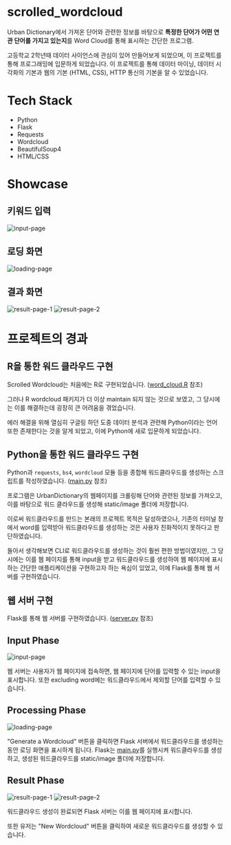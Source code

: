 # scrolled_wordcloud

Urban Dictionary에서 가져온 단어와 관련한 정보를 바탕으로 **특정한 단어가 어떤 연관 단어를 가지고 있는지**를 Word Cloud를 통해 표시하는 간단한 프로그램.

고등학교 2학년때 데이터 사이언스에 관심이 있어 만들어보게 되었으며, 이 프로젝트를 통해 프로그래밍에 입문하게 되었습니다. 이 프로젝트를 통해 데이터 마이닝, 데이터 시각화의 기본과 웹의 기본 (HTML, CSS), HTTP 통신의 기본을 알 수 있었습니다.

# Tech Stack

- Python
- Flask
- Requests
- Wordcloud
- BeautifulSoup4
- HTML/CSS

# Showcase

## 키워드 입력

![input-page](./static/showcase/input-page.png)

## 로딩 화면

![loading-page](./static/showcase/loading-page.png)

## 결과 화면

![result-page-1](./static/showcase/result-page-1.png)
![result-page-2](./static/showcase/result-page-2.png)

# 프로젝트의 경과

## R을 통한 워드 클라우드 구현

Scrolled Wordcloud는 처음에는 R로 구현되었습니다. ([word_cloud.R](./word_cloud.R) 참조)

그러나 R wordcloud 패키지가 더 이상 maintain 되지 않는 것으로 보였고, 그 당시에는 이를 해결하는데 굉장히 큰 어려움을 겪었습니다.

에러 해결을 위해 열심히 구글링 하던 도중 데이터 분석과 관련해 Python이라는 언어 또한 존재한다는 것을 알게 되었고, 이에 Python에 새로 입문하게 되었습니다.

## Python을 통한 워드 클라우드 구현

Python과 `requests`, `bs4`, `wordcloud` 모듈 등을 종합해 워드클라우드를 생성하는 스크립트를 작성하였습니다. ([main.py](./main.py) 참조)

프로그램은 UrbanDictionary의 웹페이지를 크롤링해 단어와 관련된 정보를 가져오고, 이를 바탕으로 워드 클라우드를 생성해 static/image 폴더에 저장합니다.

이로써 워드클라우드를 만드는 본래의 프로젝트 목적은 달성하였으나, 기존의 터미널 창에서 word를 입력받아 워드클라우드를 생성하는 것은 사용자 친화적이지 못하다고 판단하였습니다.

돌아서 생각해보면 CLI로 워드클라우드를 생성하는 것이 훨씬 편한 방법이였지만, 그 당시에는 이를 웹 페이지를 통해 input을 받고 워드클라우드를 생성하여 웹 페이지에 표시하는 간단한 애플리케이션을 구현하고자 하는 욕심이 있었고, 이에 Flask를 통해 웹 서버를 구현하였습니다.

## 웹 서버 구현

Flask를 통해 웹 서버를 구현하였습니다. ([server.py](./server.py) 참조)

## Input Phase

![input-page](./static/showcase/input-page.png)

웹 서버는 사용자가 웹 페이지에 접속하면, 웹 페이지에 단어를 입력할 수 있는 input을 표시합니다. 
또한 excluding word에는 워드클라우드에서 제외할 단어를 입력할 수 있습니다.

## Processing Phase

![loading-page](./static/showcase/loading-page.png)

"Generate a Wordcloud" 버튼을 클릭하면 Flask 서버에서 워드클라우드를 생성하는 동안 로딩 화면을 표시하게 됩니다.
Flask는 [main.py](./main.py)를 실행시켜 워드클라우드를 생성하고, 생성된 워드클라우드를 static/image 폴더에 저장합니다.

## Result Phase

![result-page-1](./static/showcase/result-page-1.png)
![result-page-2](./static/showcase/result-page-2.png)

워드클라우드 생성이 완료되면 Flask 서버는 이를 웹 페이지에 표시합니다.

또한 유저는 "New Wordcloud" 버튼을 클릭하여 새로운 워드클라우드를 생성할 수 있습니다.
